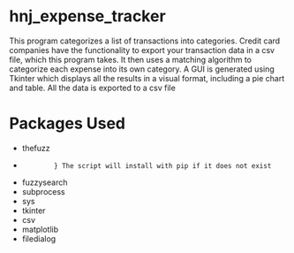 # hnj_expense_tracker

This program categorizes a list of transactions into categories. Credit card companies have the functionality to export your transaction data in a csv file,
which this program takes. It then uses a matching algorithm to categorize each expense into its own category. A GUI is generated using Tkinter which displays
all the results in a visual format, including a pie chart and table. All the data is exported to a csv file


# Packages Used

- thefuzz
-             } The script will install with pip if it does not exist
- fuzzysearch
- subprocess
- sys
- tkinter
- csv
- matplotlib
- filedialog
